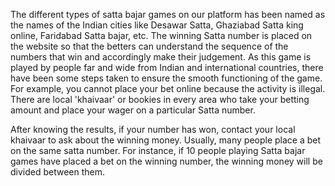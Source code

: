 The different types of satta bajar games on our platform has been named as the names of the Indian cities like Desawar Satta, Ghaziabad Satta king online, Faridabad Satta bajar, etc. The winning Satta number is placed on the website so that the betters can understand the sequence of the numbers that win and accordingly make their judgement. As this game is played by people far and wide from Indian and international countries, there have been some steps taken to ensure the smooth functioning of the game. For example, you cannot place your bet online because the activity is illegal. There are local 'khaivaar' or bookies in every area who take your betting amount and place your wager on a particular Satta number.

After knowing the results, if your number has won, contact your local khaivaar to ask about the winning money. Usually, many people place a bet on the same satta number. For instance, if 10 people playing Satta bajar games have placed a bet on the winning number, the winning money will be divided between them.
